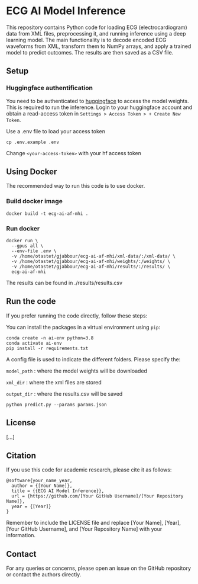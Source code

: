 # ECG AI Model Inference

This repository contains Python code for loading ECG (electrocardiogram) data from XML files, preprocessing it, and running inference using a deep learning model. The main functionality is to decode encoded ECG waveforms from XML, transform them to NumPy arrays, and apply a trained model to predict outcomes. The results are then saved as a CSV file. 

## Setup

### Huggingface authentification 
You need to be authenticated to [huggingface](https://huggingface.co/) to access the model weights. This is required to run the inference. 
Login to your huggingface account and obtain a read-access token in `Settings > Access Token > + Create New Token`. 

Use a .env file to load your access token
```
cp .env.example .env
```
Change `<your-access-token>` with your hf access token

## Using Docker

The recommended way to run this code is to use docker. 

### Build docker image 
```
docker build -t ecg-ai-af-mhi .
```

### Run docker
```
docker run \
  --gpus all \
  --env-file .env \
  -v /home/otastet/gjabbour/ecg-ai-af-mhi/xml-data/:/xml-data/ \
  -v /home/otastet/gjabbour/ecg-ai-af-mhi/weights/:/weights/ \
  -v /home/otastet/gjabbour/ecg-ai-af-mhi/results/:/results/ \
  ecg-ai-af-mhi
```

The results can be found in ./results/results.csv


## Run the code 

If you prefer running the code directly, follow these steps:

You can install the packages in a virtual environment using `pip`:

```shell
conda create -n ai-env python=3.8
conda activate ai-env
pip install -r requirements.txt
```

A config file is used to indicate the different folders. Please specify the: 

`model_path` : where the model weights will be downloaded 

`xml_dir` : where the xml files are stored 

`output_dir` : where the results.csv will be saved 


```
python predict.py --params params.json
```


## License
[...]

## Citation
If you use this code for academic research, please cite it as follows:

```
@software{your_name_year,
  author = {[Your Name]},
  title = {{ECG AI Model Inference}},
  url = {https://github.com/[Your GitHub Username]/[Your Repository Name]},
  year = {[Year]}
}
```

Remember to include the LICENSE file and replace [Your Name], [Year], [Your GitHub Username], and [Your Repository Name] with your information.


## Contact
For any queries or concerns, please open an issue on the GitHub repository or contact the authors directly.
